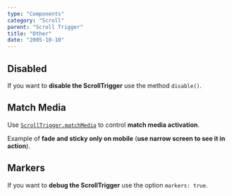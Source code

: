 ```yaml
---
type: "Components"
category: "Scroll"
parent: "Scroll Trigger"
title: "Other"
date: "2005-10-10"
---
```


## Disabled

If you want to **disable the ScrollTrigger** use the method `disable()`.

## Match Media

Use [`ScrollTrigger.matchMedia`](https://greensock.com/docs/v3/Plugins/ScrollTrigger/static.matchMedia()) to control **match media activation**.

Example of **fade and sticky only on mobile** (**use narrow screen to see it in action**).


<demo>
  <div class="gatsby_demo_item" data-iframe="demos/components/scroll-trigger/fade-matchmedia"></div>
  <div class="gatsby_demo_item" data-iframe="demos/components/scroll-trigger/sticky-matchmedia"></div>
</demo>

## Markers

If you want to **debug the ScrollTrigger** use the option `markers: true`.
